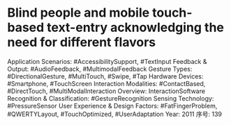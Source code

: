 # Blind people and mobile touch-based text-entry acknowledging the need for different flavors

Application Scenarios: #AccessibilitySupport, #TextInput
Feedback & Output: #AudioFeedback, #MultimodalFeedback
Gesture Types: #DirectionalGesture, #MultiTouch, #Swipe, #Tap
Hardware Devices: #Smartphone, #TouchScreen
Interaction Modalities: #ContactBased, #DirectTouch, #MultiModalInteraction
Overview: InteractionSoftware
Recognition & Classification: #GestureRecognition
Sensing Technology: #PressureSensor
User Experience & Design Factors: #FatFingerProblem, #QWERTYLayout, #TouchOptimized, #UserAdaptation
Year: 2011
序号: 139